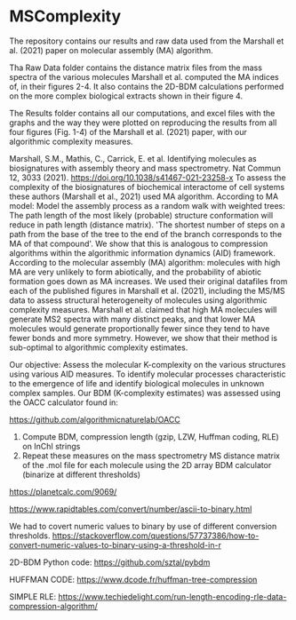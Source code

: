 # MSComplexity

The repository contains our results and raw data used from the Marshall et al. (2021) paper on molecular assembly (MA) algorithm. 

Tha Raw Data folder contains the distance matrix files from the mass spectra of the various molecules Marshall et al. computed the MA indices of, in their figures 2-4. It also contains the 2D-BDM calculations performed on the more complex biological extracts shown in their figure 4.

The Results folder contains all our computations, and excel files with the graphs and the way they were plotted on reproducing the results from all four figures (Fig. 1-4) of the Marshall et al. (2021) paper, with our algorithmic complexity measures.

Marshall, S.M., Mathis, C., Carrick, E. et al. Identifying molecules as biosignatures with assembly theory and mass spectrometry. Nat Commun 12, 3033 (2021). https://doi.org/10.1038/s41467-021-23258-x
To assess the complexity of the biosignatures of biochemical interactome of cell systems these authors (Marshall et al., 2021) used MA algorithm. According to MA model: Model the assembly process as a random walk with weighted trees: The path length of the most likely (probable) structure conformation will reduce in path length (distance matrix). 'The shortest number of steps on a path from the base of the tree to the end of the branch corresponds to the MA of that compound'. We show that this is analogous to compression algorithms within the algorithmic information dynamics (AID) framework. According to the molecular assembly (MA) algorithm: molecules with high MA are very unlikely to form abiotically, and the probability of abiotic formation goes down as MA increases. We used their original datafiles from each of the published figures in Marshall et al. (2021), including the MS/MS data to assess structural heterogeneity of molecules using algorithmic complexity measures. Marshall et al. claimed that  high MA molecules will generate MS2 spectra with many distinct peaks, and that lower MA molecules would generate proportionally fewer since they tend to have fewer bonds and more symmetry. However, we show that their method is sub-optimal to algorithmic complexity estimates.

Our objective: Assess the molecular K-complexity on the various structures using various AID measures. To identify molecular processes characteristic to the emergence of life and identify biological molecules in unknown complex samples. Our BDM (K-complexity estimates) was assessed using the OACC calculator found in:

https://github.com/algorithmicnaturelab/OACC 

1)	Compute BDM, compression length (gzip, LZW, Huffman coding, RLE) on InChI strings
2)	Repeat these measures on the mass spectrometry MS distance matrix of the .mol file for each molecule using the 2D array BDM calculator (binarize at different thresholds)

https://planetcalc.com/9069/

https://www.rapidtables.com/convert/number/ascii-to-binary.html 

We had to covert numeric values to binary by use of different conversion thresholds. 
https://stackoverflow.com/questions/57737386/how-to-convert-numeric-values-to-binary-using-a-threshold-in-r 

2D-BDM Python code:
https://github.com/sztal/pybdm 

HUFFMAN CODE:
https://www.dcode.fr/huffman-tree-compression

SIMPLE RLE:
https://www.techiedelight.com/run-length-encoding-rle-data-compression-algorithm/ 
